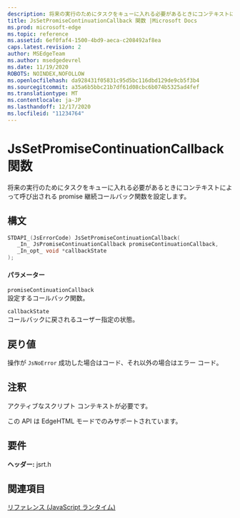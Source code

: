 ```yaml
---
description: 将来の実行のためにタスクをキューに入れる必要があるときにコンテキストによって呼び出される promise 継続コールバック関数を設定します。
title: JsSetPromiseContinuationCallback 関数 |Microsoft Docs
ms.prod: microsoft-edge
ms.topic: reference
ms.assetid: 6ef0faf4-1500-4bd9-aeca-c208492af8ea
caps.latest.revision: 2
author: MSEdgeTeam
ms.author: msedgedevrel
ms.date: 11/19/2020
ROBOTS: NOINDEX,NOFOLLOW
ms.openlocfilehash: da928431f05831c95d5bc116dbd129de9cb5f3b4
ms.sourcegitcommit: a35a6b5bbc21b7df61d08cbc6b074b5325ad4fef
ms.translationtype: MT
ms.contentlocale: ja-JP
ms.lasthandoff: 12/17/2020
ms.locfileid: "11234764"
---
```

# JsSetPromiseContinuationCallback 関数

将来の実行のためにタスクをキューに入れる必要があるときにコンテキストによって呼び出される promise 継続コールバック関数を設定します。  
  
## 構文  
  
```cpp  
STDAPI_(JsErrorCode) JsSetPromiseContinuationCallback(  
   _In_ JsPromiseContinuationCallback promiseContinuationCallback,  
   _In_opt_ void *callbackState  
);  
```  
  
#### パラメーター  
 `promiseContinuationCallback`  
 設定するコールバック関数。  
  
 `callbackState`  
 コールバックに戻されるユーザー指定の状態。  
  
## 戻り値  
 操作が `JsNoError` 成功した場合はコード、それ以外の場合はエラー コード。  
  
## 注釈  
 アクティブなスクリプト コンテキストが必要です。  
  
 この API は EdgeHTML モードでのみサポートされています。  
  
## 要件  
 **ヘッダー:** jsrt.h  
  
## 関連項目  
 [リファレンス (JavaScript ランタイム)](../chakra-hosting/reference-javascript-runtime.md)
